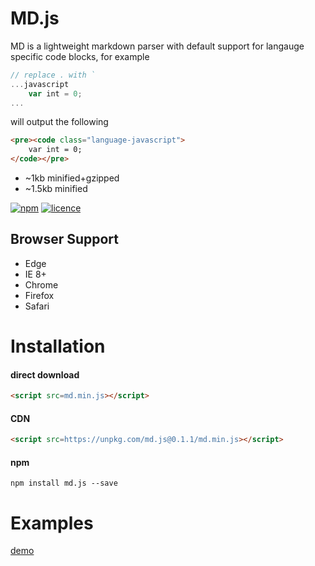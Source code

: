 # MD.js 

MD is a lightweight markdown parser with default support for langauge specific code blocks, for example

```javascript
// replace . with `
...javascript
	var int = 0;
...
```

will output the following

```html
<pre><code class="language-javascript">
	var int = 0;
</code></pre>
```

- ~1kb minified+gzipped
- ~1.5kb minified

[![npm](https://img.shields.io/npm/v/md.js.svg?style=flat)](https://www.npmjs.com/package/md.js) [![licence](https://img.shields.io/badge/licence-MIT-blue.svg?style=flat)](https://github.com/thysultan/md.js/blob/master/LICENSE.md)

## Browser Support

* Edge
* IE 8+
* Chrome
* Firefox
* Safari

# Installation

#### direct download

```html
<script src=md.min.js></script>
```

#### CDN

```html
<script src=https://unpkg.com/md.js@0.1.1/md.min.js></script>
```

#### npm

```
npm install md.js --save
```

# Examples

[demo](https://rawgit.com/thysultan/md.js/master/examples/index.html)